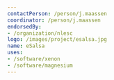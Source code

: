 ```yaml
---
contactPerson: /person/j.maassen
coordinator: /person/j.maassen
endorsedBy:
- /organization/nlesc
logo: /images/project/esalsa.jpg
name: eSalsa
uses:
- /software/xenon
- /software/magnesium
---
```



